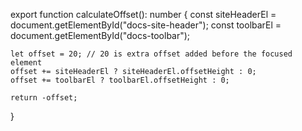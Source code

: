 export function calculateOffset(): number {
    const siteHeaderEl = document.getElementById("docs-site-header");
    const toolbarEl = document.getElementById("docs-toolbar");

    let offset = 20; // 20 is extra offset added before the focused element
    offset += siteHeaderEl ? siteHeaderEl.offsetHeight : 0;
    offset += toolbarEl ? toolbarEl.offsetHeight : 0;

    return -offset;
}
